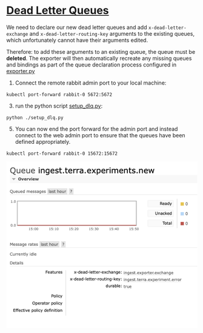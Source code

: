 # [Dead Letter Queues](https://www.rabbitmq.com/dlx.html)

We need to declare our new dead letter queues and add `x-dead-letter-exchange` and `x-dead-letter-routing-key` arguments to the existing queues, which unfortunately cannot have their arguments edited. 

Therefore: to add these arguments to an existing queue, the queue must be **deleted**. The exporter will then automatically recreate any missing queues and bindings as part of the queue declaration process configured in [exporter.py](../exporter.py)


1) Connect the remote rabbit admin port to your local machine:
```.shell
kubectl port-forward rabbit-0 5672:5672
```
3) run the python script [setup_dlq.py](./setup_dlq.py):
```.shell
python ./setup_dlq.py
```
5) You can now end the port forward for the admin port and instead connect to the web admin port to ensure that the queues have been defined appropriately.
```.shell
kubectl port-forward rabbit-0 15672:15672
```
 ![](./DLQ_Screenshot.png)